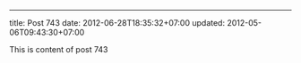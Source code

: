 ---
title: Post 743
date: 2012-06-28T18:35:32+07:00
updated: 2012-05-06T09:43:30+07:00

This is content of post 743